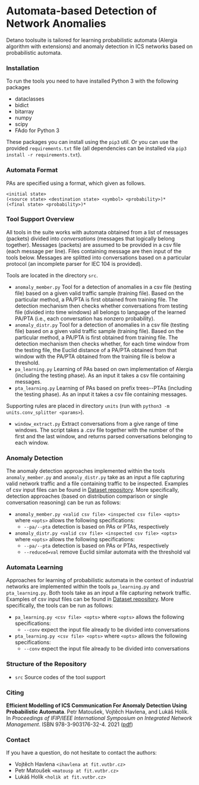 # Automata-based Detection of Network Anomalies

Detano toolsuite is tailored for learning probabilistic automata (Alergia
algorithm with extensions) and anomaly detection in ICS networks based on
probabilistic automata.

### Installation

To run the tools you need to have installed Python 3 with the following packages
- dataclasses
- bidict
- bitarray
- numpy
- scipy
- FAdo for Python 3

These packages you can install using the `pip3` util. Or you can use the
provided `requirements.txt` file (all dependencies can be installed via `pip3
install -r requirements.txt`).

### Automata Format

PAs are specified using a format, which given as follows.
```
<initial state>
(<source state> <destination state> <symbol> <probability>)*
(<final state> <probability>)*
```

### Tool Support Overview

All tools in the suite works with automata obtained from a list of messages
(packets) divided into *conversations* (messages that logically belong
together). Messages (packets) are assumed to be provided in a csv file (each
message per line). Files containing message are then input of the tools below.
Messages are splitted into conversations based on a particular protocol (an
incomplete parser for IEC 104 is provided).


Tools are located in the directory `src`.
- `anomaly_member.py` Tool for a detection of anomalies in a csv file (testing
  file) based on a given valid traffic sample (training file). Based on the
  particular method, a PA/PTA is first obtained from training file. The
  detection mechanism then checks whether conversations from testing file
  (divided into time windows) all belongs to language of the learned PA/PTA
  (i.e., each conversation has nonzero probability).
- `anomaly_distr.py` Tool for a detection of anomalies in a csv file (testing
  file) based on a given valid traffic sample (training file). Based on the
  particular method, a PA/PTA is first obtained from training file. The
  detection mechanism then checks whether, for each time window from the testing
  file, the Euclid distance of a PA/PTA obtained from that window with the
  PA/PTA obtained from the training file is below a threshold.
- `pa_learning.py` Learning of PAs based on own implementation of Alergia
  (including the testing phase). As an input it takes a csv file containing
  messages.
- `pta_learning.py` Learning of PAs based on prefix trees--PTAs (including the
  testing phase). As an input it takes a csv file containing messages.

Supporting rules are placed in directory `units` (run with
`python3 -m units.conv_splitter <params>`).
- `window_extract.py` Extract conversations from a give range of time windows.
  The script takes a .csv file together with the number of the first and the last
  window, and returns parsed conversations belonging to each window.


### Anomaly Detection

The anomaly detection approaches implemented within the tools `anomaly_member.py`
and `anomaly_distr.py` take as an input a file capturing valid network traffic and a
file containing traffic to be inspected. Examples of csv input files can be found
in [Dataset repository](https://github.com/matousp/datasets). More specifically,
detection approaches (based on distribution comparison or single conversation
  reasoning) can be run as follows:

- `anomaly_member.py <valid csv file> <inspected csv file> <opts>` where
  `<opts>` allows the following specifications:
  * `--pa/--pta` detection is based on PAs or PTAs, respectively
- `anomaly_distr.py <valid csv file> <inspected csv file> <opts>` where
  `<opts>` allows the following specifications:
  * `--pa/--pta` detection is based on PAs or PTAs, respectively
  * `--reduced=val` remove Euclid similar automata with the threshold val

### Automata Learning

Approaches for learning of probabilistic automata in the context of industrial
networks are implemented within the tools `pa_learning.py` and `pta_learning.py`.
Both tools take as an input a file capturing network traffic. Examples of csv
input files can be found in [Dataset repository](https://github.com/matousp/datasets).
More specifically, the tools can be run as follows:

- `pa_learning.py <csv file> <opts>` where `<opts>` allows the following specifications:
  * `--conv` expect the input file already to be divided into conversations
- `pta_learning.py <csv file> <opts>` where `<opts>` allows the following specifications:
  * `--conv` expect the input file already to be divided into conversations

### Structure of the Repository

- `src` Source codes of the tool support

### Citing

**Efficient Modelling of ICS Communication For Anomaly Detection Using Probabilistic Automata**. Petr Matoušek, Vojtěch Havlena, and Lukáš Holík. In
*Proceedings of IFIP/IEEE International Symposium on Integrated Network
Management*. ISBN 978-3-903176-32-4. 2021
([pdf](http://dl.ifip.org/db/conf/im/im2021/210993.pdf))

### Contact

If you have a question, do not hesitate to contact the authors:
- Vojtěch Havlena `<ihavlena at fit.vutbr.cz>`
- Petr Matoušek `<matousp at fit.vutbr.cz>`
- Lukáš Holík `<holik at fit.vutbr.cz>`
